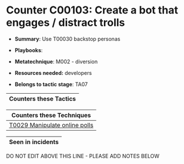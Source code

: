 # Counter C00103: Create a bot that engages / distract trolls

* **Summary**: Use T00030 backstop personas

* **Playbooks**: 

* **Metatechnique**: M002 - diversion

* **Resources needed:** developers

* **Belongs to tactic stage**: TA07


| Counters these Tactics |
| ---------------------- |



| Counters these Techniques |
| ------------------------- |
| [T0029 Manipulate online polls](../techniques/T0029.md) |



| Seen in incidents |
| ----------------- |


DO NOT EDIT ABOVE THIS LINE - PLEASE ADD NOTES BELOW